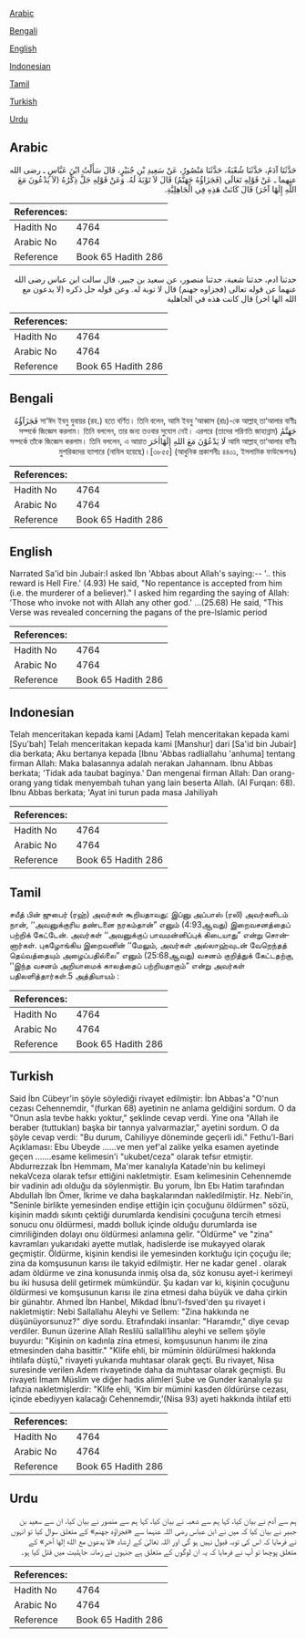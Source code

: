 [Arabic](#arabic)

[Bengali](#bengali)

[English](#english)

[Indonesian](#indonesian)

[Tamil](#tamil)

[Turkish](#turkish)

[Urdu](#urdu)

## Arabic


<div dir="rtl" lang="ar" style={{fontSize:'larger',backgroundColor:'#f8f9fa',padding:20}}>
حَدَّثَنَا آدَمُ، حَدَّثَنَا شُعْبَةُ، حَدَّثَنَا مَنْصُورٌ، عَنْ سَعِيدِ بْنِ جُبَيْرٍ، قَالَ سَأَلْتُ ابْنَ عَبَّاسٍ ـ رضى الله عنهما ـ عَنْ قَوْلِهِ تَعَالَى ‏(‏فَجَزَاؤُهُ جَهَنَّمُ‏)‏ قَالَ لاَ تَوْبَةَ لَهُ‏.‏ وَعَنْ قَوْلِهِ جَلَّ ذِكْرُهُ ‏(‏لاَ يَدْعُونَ مَعَ اللَّهِ إِلَهًا آخَرَ‏)‏ قَالَ كَانَتْ هَذِهِ فِي الْجَاهِلِيَّةِ‏.‏
</div>
<div style={{backgroundColor:'#f8f9fa',padding:20, marginBottom: 10}}><table> <thead> <tr> <th>References:</th> <th></th> </tr> </thead> <tbody><tr><td>Hadith No</td><td>4764</td></tr><tr><td>Arabic No</td><td>4764</td></tr><tr><td>Reference</td><td>Book 65 Hadith 286</td></tr></tbody></table></div>


<div dir="rtl" lang="ar" style={{fontSize:'larger',backgroundColor:'#f8f9fa',padding:20}}>
حدثنا ادم، حدثنا شعبة، حدثنا منصور، عن سعيد بن جبير، قال سالت ابن عباس رضى الله عنهما عن قوله تعالى (فجزاوه جهنم) قال لا توبة له. وعن قوله جل ذكره (لا يدعون مع الله الها اخر) قال كانت هذه في الجاهلية
</div>
<div style={{backgroundColor:'#f8f9fa',padding:20, marginBottom: 10}}><table> <thead> <tr> <th>References:</th> <th></th> </tr> </thead> <tbody><tr><td>Hadith No</td><td>4764</td></tr><tr><td>Arabic No</td><td>4764</td></tr><tr><td>Reference</td><td>Book 65 Hadith 286</td></tr></tbody></table></div>

## Bengali


<div dir="rtl" lang="bn" style={{fontSize:'larger',backgroundColor:'#f8f9fa',padding:20}}>
সা‘ঈদ ইবনু যুবায়র (রহ.) হতে বর্ণিত। তিনি বলেন, আমি ইবনু ‘আব্বাস (রাঃ)-কে আল্লাহ্ তা‘আলার বাণীঃ فَجَزَآؤُهُ جَهَنَّمُ (তাদের পরিণতি জাহান্নাম) সম্পর্কে জিজ্ঞেস করলাম। তিনি বললেন, তার জন্য তওবার সুযোগ নেই। এরপরে আমি আল্লাহ্ তা‘আলার বাণীঃ لَا يَدْعُوْنَ مَعَ اللهِ إِلَهًااٰخَرَ সম্পর্কে তাঁকে জিজ্ঞেস করলাম। তিনি বললেন, এ আয়াত মুশরিকদের ব্যাপারে (নাযিল হয়েছে)।[৩৮৫৫] (আধুনিক প্রকাশনীঃ ৪৪০১, ইসলামিক ফাউন্ডেশনঃ)
</div>
<div style={{backgroundColor:'#f8f9fa',padding:20, marginBottom: 10}}><table> <thead> <tr> <th>References:</th> <th></th> </tr> </thead> <tbody><tr><td>Hadith No</td><td>4764</td></tr><tr><td>Arabic No</td><td>4764</td></tr><tr><td>Reference</td><td>Book 65 Hadith 286</td></tr></tbody></table></div>

## English


<div dir="ltr" lang="en" style={{fontSize:'larger',backgroundColor:'#f8f9fa',padding:20}}>
Narrated Sa'id bin Jubair:I asked Ibn 'Abbas about Allah's saying:-- '.. this reward is Hell Fire.' (4.93) He said, "No repentance is accepted from him (i.e. the murderer of a believer)." I asked him regarding the saying of Allah: 'Those who invoke not with Allah any other god.' ...(25.68) He said, "This Verse was revealed concerning the pagans of the pre-lslamic period
</div>
<div style={{backgroundColor:'#f8f9fa',padding:20, marginBottom: 10}}><table> <thead> <tr> <th>References:</th> <th></th> </tr> </thead> <tbody><tr><td>Hadith No</td><td>4764</td></tr><tr><td>Arabic No</td><td>4764</td></tr><tr><td>Reference</td><td>Book 65 Hadith 286</td></tr></tbody></table></div>

## Indonesian


<div dir="ltr" lang="id" style={{fontSize:'larger',backgroundColor:'#f8f9fa',padding:20}}>
Telah menceritakan kepada kami [Adam] Telah menceritakan kepada kami [Syu'bah] Telah menceritakan kepada kami [Manshur] dari [Sa'id bin Jubair] dia berkata; Aku bertanya kepada [Ibnu 'Abbas radliallahu 'anhuma] tentang firman Allah: Maka balasannya adalah nerakan Jahannam. Ibnu Abbas berkata; 'Tidak ada taubat baginya.' Dan mengenai firman Allah: Dan orang-orang yang tidak menyembah tuhan yang lain beserta Allah. (Al Furqan: 68). Ibnu Abbas berkata; 'Ayat ini turun pada masa Jahiliyah
</div>
<div style={{backgroundColor:'#f8f9fa',padding:20, marginBottom: 10}}><table> <thead> <tr> <th>References:</th> <th></th> </tr> </thead> <tbody><tr><td>Hadith No</td><td>4764</td></tr><tr><td>Arabic No</td><td>4764</td></tr><tr><td>Reference</td><td>Book 65 Hadith 286</td></tr></tbody></table></div>

## Tamil


<div dir="ltr" lang="ta" style={{fontSize:'larger',backgroundColor:'#f8f9fa',padding:20}}>
சயீத் பின் ஜுபைர் (ரஹ்) அவர்கள் கூறியதாவது: இப்னு அப்பாஸ் (ரலி) அவர்களிடம் நான், ‘‘அவனுக்குரிய தண்டனை நரகம்தான்” எனும் (4:93ஆவது) இறைவசனத்தைப் பற்றிக் கேட்டேன். அவர்கள் ‘‘அவனுக்குப் பாவமன்னிப்புக் கிடையாது” என்று சொன்னார்கள். புகழோங்கிய இறைவனின் ‘‘மேலும், அவர்கள் அல்லாஹ்வுடன் வேறெந்தத் தெய்வத்தையும் அழைப்பதில்லை” எனும் (25:68ஆவது) வசனம் குறித்துக் கேட்டதற்கு, ‘‘இந்த வசனம் அறியாமைக் காலத்தைப் பற்றியதாகும்” என்று அவர்கள் பதிலளித்தார்கள்.5 அத்தியாயம் :
</div>
<div style={{backgroundColor:'#f8f9fa',padding:20, marginBottom: 10}}><table> <thead> <tr> <th>References:</th> <th></th> </tr> </thead> <tbody><tr><td>Hadith No</td><td>4764</td></tr><tr><td>Arabic No</td><td>4764</td></tr><tr><td>Reference</td><td>Book 65 Hadith 286</td></tr></tbody></table></div>

## Turkish


<div dir="ltr" lang="tr" style={{fontSize:'larger',backgroundColor:'#f8f9fa',padding:20}}>
Said İbn Cübeyr'in şöyle söylediği rivayet edilmiştir: İbn Abbas'a "O'nun cezası Cehennemdir, "(furkan 68) ayetinin ne anlama geldiğini sordum. O da "Onun asla tevbe hakkı yoktur," şeklinde cevap verdi. Yine ona "Allah ile beraber (tuttuklan) başka bir tannya yalvarmazlar," ayetini sordum. O da şöyle cevap verdi: "Bu durum, Cahiliyye döneminde geçerli idi." Fethu'l-Bari Açıklaması: Ebu Ubeyde ......ve men yef'al zalike yelka esamen ayetinde geçen .......esame kelimesin'i "ukubet/ceza" olarak tefsır etmiştir. Abdurrezzak İbn Hemmam, Ma'mer kanalıyla Katade'nin bu kelimeyi nekaVceza olarak tefsır ettiğini nakletmiştir. Esam kelimesinin Cehennemde bir vadinin adı olduğu da söylenmiştir. Bu yorum, İbn Ebı Hatim tarafından Abdullah İbn Ömer, İkrime ve daha başkalarından nakledilmiştir. Hz. Nebi'in, "Seninle birlikte yemesinden endişe ettiğin için çocuğunu öldürmen" sözü, kişinin maddı sıkıntı çektiği durumlarda kendisini çocuğuna tercih etmesi sonucu onu öldürmesi, maddı bolluk içinde olduğu durumlarda ise cimriliğinden dolayı onu öldürmesi anlamına gelir. "Öldürme" ve "zina" kavramları yukarıdaki ayette mutlak, hadislerde ise mukayyed olarak geçmiştir. Öldürme, kişinin kendisi ile yemesinden korktuğu için çoçuğu ile; zina da komşusunun karısı ile takyid edilmiştir. Her ne kadar genel . olarak adam öldürme ve zina konusunda inmiş olsa da, söz konusu ayet-i kerimeyi bu iki hususa delil getirmek mümkündür. Şu kadarı var ki, kişinin çocuğunu öldürmesi ve komşusunun karısı ile zina etmesi daha büyük ve daha çirkin bir günahtır. Ahmed İbn Hanbel, Mikdad İbnu'l-fsved'den şu rivayet i nakletmiştir: Nebi Sallallahu Aleyhi ve Sellem: "Zina hakkında ne düşünüyorsunuz?" diye sordu. Etrafındaki insanlar: "Haramdır," diye cevap verdiler. Bunun üzerine Allah Reslilü sallall1ihu aleyhi ve sellem şöyle buyurdu: "Kişinin on kadınla zina etmesi, komşusunun hanımı ile zina etmesinden daha basittir." "Klife ehli, bir müminin öldürülmesi hakkında ihtilafa düştü," rivayeti yukarıda muhtasar olarak geçti. Bu rivayet, Nisa suresinde verilen Adem rivayetinde daha da muhtasar olarak geçmişti. Bu rivayeti İmam Müslim ve diğer hadis alimleri Şube ve Gunder kanalıyla şu lafızia nakletmişlerdir: "Klife ehli, 'Kim bir mümini kasden öldürürse cezası, içinde ebediyyen kalacağı Cehennemdir,'(Nisa 93) ayeti hakkında ihtilaf etti
</div>
<div style={{backgroundColor:'#f8f9fa',padding:20, marginBottom: 10}}><table> <thead> <tr> <th>References:</th> <th></th> </tr> </thead> <tbody><tr><td>Hadith No</td><td>4764</td></tr><tr><td>Arabic No</td><td>4764</td></tr><tr><td>Reference</td><td>Book 65 Hadith 286</td></tr></tbody></table></div>

## Urdu


<div dir="rtl" lang="ur" style={{fontSize:'larger',backgroundColor:'#f8f9fa',padding:20}}>
ہم سے آدم نے بیان کیا، کہا ہم سے شعبہ نے بیان کیا، کہا ہم سے منصور نے بیان کیا، ان سے سعید بن جبیر نے بیان کیا کہ میں نے ابن عباس رضی اللہ عنہما سے «فجزاؤه جهنم‏» کے متعلق سوال کیا تو انہوں نے فرمایا کہ اس کی توبہ قبول نہیں ہو گی اور اللہ تعالیٰ کے ارشاد «‏‏‏‏لا يدعون مع الله إلها آخر‏» کے متعلق پوچھا تو آپ نے فرمایا کہ یہ ان لوگوں کے متعلق ہے جنہوں نے زمانہ جاہلیت میں قتل کیا ہو۔
</div>
<div style={{backgroundColor:'#f8f9fa',padding:20, marginBottom: 10}}><table> <thead> <tr> <th>References:</th> <th></th> </tr> </thead> <tbody><tr><td>Hadith No</td><td>4764</td></tr><tr><td>Arabic No</td><td>4764</td></tr><tr><td>Reference</td><td>Book 65 Hadith 286</td></tr></tbody></table></div>